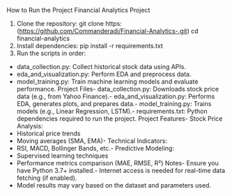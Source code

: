 How to Run the Project
 Financial Analytics Project
 1. Clone the repository:
   git clone https:(https://github.com/Commanderadi/Financial-Analytics-.git)
   cd financial-analytics
 2. Install dependencies:
   pip install -r requirements.txt
 3. Run the scripts in order:
   - data_collection.py: Collect historical stock data using APIs.
   - eda_and_visualization.py: Perform EDA and preprocess data.
   - model_training.py: Train machine learning models and evaluate performance.
 Project Files- data_collection.py: Downloads stock price data (e.g., from Yahoo Finance).- eda_and_visualization.py: Performs EDA, generates plots, and prepares data.- model_training.py: Trains models (e.g., Linear Regression, LSTM).- requirements.txt: Python dependencies required to run the project.
 Project Features- Stock Price Analysis:
  - Historical price trends
  - Moving averages (SMA, EMA)- Technical Indicators:
  - RSI, MACD, Bollinger Bands, etc.- Predictive Modeling:
  - Supervised learning techniques
  - Performance metrics comparison (MAE, RMSE, R²)
 Notes- Ensure you have Python 3.7+ installed.- Internet access is needed for real-time data fetching (if enabled).
- Model results may vary based on the dataset and parameters used.
